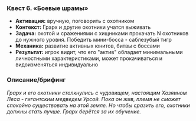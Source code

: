 ### Квест 6. «Боевые шрамы»

- **Активация:** вручную, поговорить с охотником
- **Контекст:** Грарх и другие охотники учатся выживать
- **Задача:** охотой и сражениями с хищниками прокачать N охотников до нужного уровня. Победить мини-босса - саблезубый тигр
- **Механика:** развитие активных юнитов, битвы с боссами
- **Результат:** игрок видит, что его "актив" обладает минимальными личностными характеристиками, может прокачиваться и видоизменяться индивидуально

### Описание/брифинг

_Грарх и его охотники столкнулись с чудовищем, настоящим Хозяином Леса - гигантским медведем Урсой. Пока он жив, племя не сможет спокойно существовать на этой земле. Но чтобы сразить его, охотники должны стать лучше. Грарх берётся за их обучение._